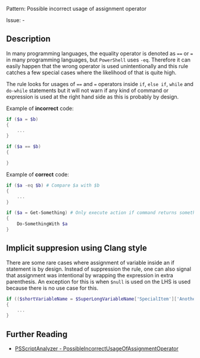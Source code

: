 Pattern: Possible incorrect usage of assignment operator

Issue: -

## Description

In many programming languages, the equality operator is denoted as `==` or `=` in many programming languages, but `PowerShell` uses `-eq`. Therefore it can easily happen that the wrong operator is used unintentionally and this rule catches a few special cases where the likelihood of that is quite high.

The rule looks for usages of `==` and `=` operators inside `if`, `else if`, `while` and `do-while` statements but it will not warn if any kind of command or expression is used at the right hand side as this is probably by design.

Example of **incorrect** code:

```` PowerShell
if ($a = $b)
{
    ...
}
````

```` PowerShell
if ($a == $b)
{

}
````

Example of **correct** code:

```` PowerShell
if ($a -eq $b) # Compare $a with $b
{
    ...
}
````

```` PowerShell
if ($a = Get-Something) # Only execute action if command returns something and assign result to variable
{
    Do-SomethingWith $a
}
````

## Implicit suppresion using Clang style

There are some rare cases where assignment of variable inside an if statement is by design. Instead of suppression the rule, one can also signal that assignment was intentional by wrapping the expression in extra parenthesis. An exception for this is when `$null` is used on the LHS is used because there is no use case for this.

```` powershell
if (($shortVariableName = $SuperLongVariableName['SpecialItem']['AnotherItem']))
{
    ...
}
````

## Further Reading

* [PSScriptAnalyzer - PossibleIncorrectUsageOfAssignmentOperator](https://github.com/PowerShell/PSScriptAnalyzer/tree/master/docs/Rules/PossibleIncorrectUsageOfAssignmentOperator.md)
